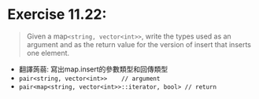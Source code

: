 # Exercise 11.22:
> Given a map`<string, vector<int>>`, write the types used as an argument and as the return value for the version of insert that inserts one element.  

- 翻譯蒟蒻: 寫出map.insert的參數類型和回傳類型
- ``pair<string, vector<int>>    // argument``
- ``pair<map<string, vector<int>>::iterator, bool> // return``